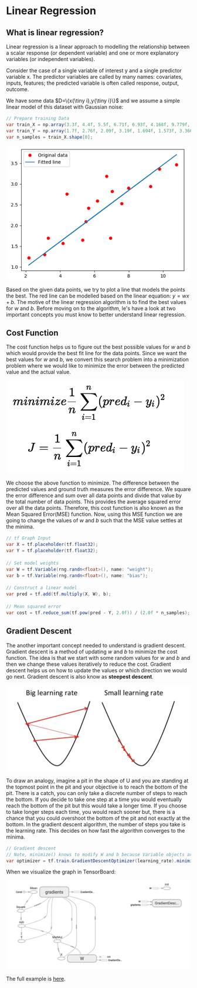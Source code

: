 # Linear Regression



## What is linear regression?

Linear regression is a linear approach to modelling the relationship between a scalar response (or dependent variable) and one or more explanatory variables (or independent variables). 

Consider the case of a single variable of interest y and a single predictor variable x. The predictor variables are called by many names: covariates, inputs, features; the predicted variable is often called response, output, outcome.

We have some data $D=\{x{\tiny i},y{\tiny i}\}$ and we assume a simple linear model of this dataset with Gaussian noise:


```csharp
// Prepare training Data
var train_X = np.array(3.3f, 4.4f, 5.5f, 6.71f, 6.93f, 4.168f, 9.779f, 6.182f, 7.59f, 2.167f, 7.042f, 10.791f, 5.313f, 7.997f, 5.654f, 9.27f, 3.1f);
var train_Y = np.array(1.7f, 2.76f, 2.09f, 3.19f, 1.694f, 1.573f, 3.366f, 2.596f, 2.53f, 1.221f, 2.827f, 3.465f, 1.65f, 2.904f, 2.42f, 2.94f, 1.3f);
var n_samples = train_X.shape[0];
```
![regression dataset](../_images/regression-dataset.png)

Based on the given data points, we try to plot a line that models the points the best. The red line can be modelled based on the linear equation: $y = wx + b$. The motive of the linear regression algorithm is to find the best values for $w$ and $b$. Before moving on to the algorithm, le's have a look at two important concepts you must know to better understand linear regression.



## Cost Function

The cost function helps us to figure out the best possible values for $w$ and $b$ which would provide the best fit line for the data points. Since we want the best values for $w$ and $b$, we convert this search problem into a minimization problem where we would like to minimize the error between the predicted value and the actual value.



![minimize-square-cost](../_images/minimize-square-cost.png)

We choose the above function to minimize. The difference between the predicted values and ground truth measures the error difference. We square the error difference and sum over all data points and divide that
value by the total number of data points. This provides the average squared error over all the data points. Therefore, this cost function is also known as the Mean Squared Error(MSE) function. Now, using this MSE
function we are going to change the values of $w$ and $b$ such that the MSE value settles at the minima.



```csharp
// tf Graph Input
var X = tf.placeholder(tf.float32);
var Y = tf.placeholder(tf.float32);

// Set model weights 
var W = tf.Variable(rng.randn<float>(), name: "weight");
var b = tf.Variable(rng.randn<float>(), name: "bias");

// Construct a linear model
var pred = tf.add(tf.multiply(X, W), b);

// Mean squared error
var cost = tf.reduce_sum(tf.pow(pred - Y, 2.0f)) / (2.0f * n_samples);
```



## Gradient Descent

The another important concept needed to understand is gradient descent. Gradient descent is a method of updating $w$ and $b$ to minimize the cost function. The idea is that we start with some random values for $w$ and $b$ and then we change these values iteratively to reduce the cost. Gradient descent helps us on how to update the values or which direction we would go next. Gradient descent is also know as **steepest descent**.




![gradient-descent](../_images/gradient-descent.png)

To draw an analogy, imagine a pit in the shape of U and you are standing at the topmost point in the pit and your objective is to reach the bottom of the pit. There is a catch, you can only take a discrete number
of steps to reach the bottom. If you decide to take one step at a time you would eventually reach the bottom of the pit but this would take a longer time. If you choose to take longer steps each time, you would 
reach sooner but, there is a chance that you could overshoot the bottom of the pit and not exactly at the bottom. In the gradient descent algorithm, the number of steps you take is the learning rate. This 
decides on how fast the algorithm converges to the minima.




```csharp
// Gradient descent
// Note, minimize() knows to modify W and b because Variable objects are trainable=True by default
var optimizer = tf.train.GradientDescentOptimizer(learning_rate).minimize(cost);
```

When we visualize the graph in TensorBoard:

![linear-regression](../_images/linear-regression-tensor-board.png)

The full example is [here](https://github.com/SciSharp/SciSharp-Stack-Examples/blob/master/src/TensorFlowNET.Examples/BasicModels/LinearRegression.cs).
